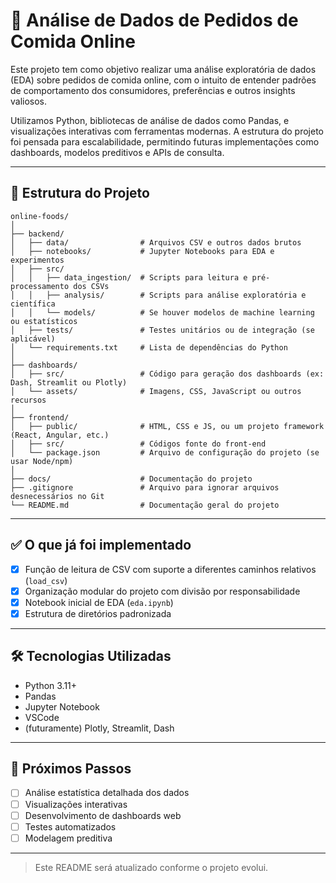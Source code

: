 # 🍔 Análise de Dados de Pedidos de Comida Online

Este projeto tem como objetivo realizar uma análise exploratória de dados (EDA) sobre pedidos de comida online, com o intuito de entender padrões de comportamento dos consumidores, preferências e outros insights valiosos.

Utilizamos Python, bibliotecas de análise de dados como Pandas, e visualizações interativas com ferramentas modernas. A estrutura do projeto foi pensada para escalabilidade, permitindo futuras implementações como dashboards, modelos preditivos e APIs de consulta.

---

## 📁 Estrutura do Projeto

```text
online-foods/
│
├── backend/
│   ├── data/                # Arquivos CSV e outros dados brutos
│   ├── notebooks/           # Jupyter Notebooks para EDA e experimentos
│   ├── src/
│   │   ├── data_ingestion/  # Scripts para leitura e pré-processamento dos CSVs
│   │   ├── analysis/        # Scripts para análise exploratória e científica
│   │   └── models/          # Se houver modelos de machine learning ou estatísticos
│   ├── tests/               # Testes unitários ou de integração (se aplicável)
│   └── requirements.txt     # Lista de dependências do Python
│
├── dashboards/
│   ├── src/                 # Código para geração dos dashboards (ex: Dash, Streamlit ou Plotly)
│   └── assets/              # Imagens, CSS, JavaScript ou outros recursos
│
├── frontend/
│   ├── public/              # HTML, CSS e JS, ou um projeto framework (React, Angular, etc.)
│   ├── src/                 # Códigos fonte do front-end
│   └── package.json         # Arquivo de configuração do projeto (se usar Node/npm)
│
├── docs/                    # Documentação do projeto
├── .gitignore               # Arquivo para ignorar arquivos desnecessários no Git
└── README.md                # Documentação geral do projeto
```

---

## ✅ O que já foi implementado

- [x] Função de leitura de CSV com suporte a diferentes caminhos relativos (`load_csv`)
- [x] Organização modular do projeto com divisão por responsabilidade
- [x] Notebook inicial de EDA (`eda.ipynb`)
- [x] Estrutura de diretórios padronizada

---

## 🛠️ Tecnologias Utilizadas

- Python 3.11+
- Pandas
- Jupyter Notebook
- VSCode
- (futuramente) Plotly, Streamlit, Dash

---

## 🚧 Próximos Passos

- [ ] Análise estatística detalhada dos dados
- [ ] Visualizações interativas
- [ ] Desenvolvimento de dashboards web
- [ ] Testes automatizados
- [ ] Modelagem preditiva

---

> Este README será atualizado conforme o projeto evolui.  
